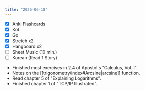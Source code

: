 ```yaml
---
title: "2025-06-18"
---
```


- [x] Anki Flashcards
- [x] KoL
- [x] Go
- [x] Stretch x2
- [x] Hangboard x2
- [ ] Sheet Music (10 min.)
- [ ] Korean (Read 1 Story)

* Finished most exercises in 2.4 of Apostol's "Calculus, Vol. I".
* Notes on the [[trigonometry/index#Arcsine|arcsine]] function.
* Read chapter 5 of "Explaining Logarithms".
* Finished chapter 1 of "TCP/IP Illustrated".